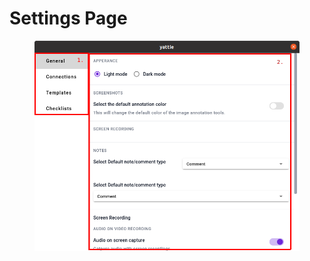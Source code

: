 # Settings Page

<figure><img src="../../.gitbook/assets/9-walkthrough-settings.png" alt=""><figcaption></figcaption></figure>
